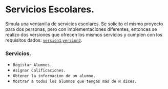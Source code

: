 Servicios Escolares.
====================
Simula una ventanilla de servicios escolares.
Se solicito el mismo proyecto para dos personas, pero con implementaciones diferentes, entonces se realizo dos versiones que ofrecen los mismos servicios y cumplen con los requisitos dados: [`version1`](https://github.com/JuanLugo316161013/ProyectosXPedido/tree/master/ServiciosEscolares/version1),[`version2`](https://github.com/JuanLugo316161013/ProyectosXPedido/tree/master/ServiciosEscolares/version2).
### Servicios.
* `Registar Alumnos.`
* `Asignar Calificaciones.`
* `Obtener la informacion de un alumno.`
* `Mostrar a todos los alumnos que tengas más de N dices.`
